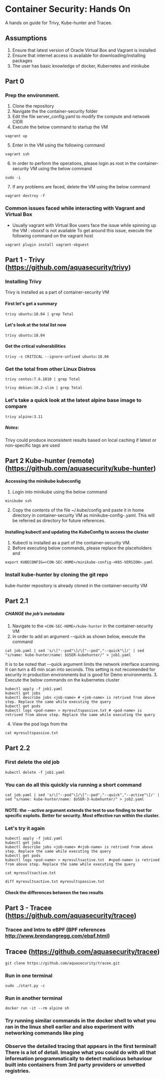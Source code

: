 # Container Security: Hands On
A hands on guide for Trivy, Kube-hunter and Tracee.

## Assumptions
1. Ensure that latest version of Oracle Virtual Box and Vagrant is installed
2. Ensure that internet access is available for downloading/installing packages
3. The user has basic knowledge of docker, Kubernetes and minikube

## Part 0
### Prep the environment.
1. Clone the repository
2. Navigate the the container-security folder
3. Edit the file server_config.yaml to modify the compute and netwoek CIDR
4. Execute the below command to startup the VM
```
vagrant up
```
5. Enter in the VM using the following command
```
vagrant ssh
```
6. In order to perform the operations, please login as root in the container-security VM using the below command
```
sudo -i
```
7. If any problems are faced, delete the VM using the below command
```
vagrant destroy -f
```

### Common issues faced while interacting with Vagrant and Virtual Box
- Usually vagrant with Virtual Box users face the issue while spinning up the VM : vboxsf is not available
To get around this issue, execute the following command on the vagrant host
```
vagrant plugin install vagrant-vbguest
```

## Part 1 - Trivy (https://github.com/aquasecurity/trivy)

### Installing Trivy
Trivy is installed as a part of container-security VM

#### First let's get a summary
```
trivy ubuntu:18.04 | grep Total
```
#### Let's look at the total list now 
```
trivy ubuntu:18.04 
```
#### Get the crtical vulnerabilities
```
trivy -s CRITICAL --ignore-unfixed ubuntu:18.04
```
### Get the total from other Linux Distros
```
trivy centos:7.6.1810 | grep Total
```
```
trivy debian:10.2-slim | grep Total
```

### Let's take a quick look at the latest alpine base image to compare
```
trivy alpine:3.11
```

##### Notes:
Trivy could produce inconsistent results based on local caching if latest or non-specific tags are used


## Part 2 Kube-hunter (remote) (https://github.com/aquasecurity/kube-hunter)

#### Accessing the minikube kubeconfig
1. Login into minikube using the below command
```
minikube ssh
```
2. Copy the contents of the file ~/.kube/config and paste it in home directory in container-security VM as minikube-config-<K8S-VERSION>.yaml. This will be referred as <CON-SEC-HOME> directory for future references.

#### Installing kubectl and updating the KubeConfig to access the cluster
1. Kubectl is installed as a part of the container-security VM.
2. Before executing below commands, please replace the placeholders <CON-SEC-HOME> and <K8S-VERSION>
```
export KUBECONFIG=<CON-SEC-HOME>/minikube-config-<K8S-VERSION>.yaml
```
### Install kube-hunter by cloning the git repo
kube-hunter repository is already cloned in the container-security VM

## Part 2.1
##### CHANGE the job’s metadata
1. Navigate to the ``` <CON-SEC-HOME>/kube-hunter ``` in the container-security VM
2. In order to add an argument --quick as shown below, execute the command
```
cat job.yaml | sed 's/\["--pod"\]/\["--pod","--quick"\]/' | sed "s/name: kube-hunter/name: $USER-kubehunter/" > job1.yaml
```
It is to be noted that --quick argument limits the network interface scanning. It can turn a 45 min scan into seconds. This setting is not recomended for security in production environments but is good for Demo environments.
3. Execute the below commands on the kubernetes cluster
```
kubectl apply -f job1.yaml
kubectl get jobs
kubectl describe jobs <job-name> # <job-name> is retrived from above step. Replace the same while executing the query
kubectl get pods
kubectl logs <pod-name> > myresultspassive.txt # <pod-name> is retrived from above step. Replace the same while executing the query
```
4. View the pod logs from the 
```
cat myresultspassive.txt
```

## Part 2.2
### First delete the old job
```
kubectl delete -f job1.yaml
```

### You can do all this quickly via running a short command
```
cat job.yaml | sed 's/\["--pod"\]/\["--pod","--quick","--active"\]/' | sed "s/name: kube-hunter/name: $USER-3-kubehunter/" > job2.yaml
```

#### NOTE: the --active argument extends the test to use finding to test for specific exploits. Better for security. Most effective run within the cluster.
### Let's try it again
```
kubectl apply -f job2.yaml
kubectl get jobs
kubectl describe jobs <job-name> #<job-name> is retrived from above step. Replace the same while executing the query
kubectl get pods
kubectl logs <pod-name> > myresultsactive.txt  #<pod-name> is retrived from above step. Replace the same while executing the query

cat myresultsactive.txt

diff myresultsactive.txt myresultspassive.txt
```

#### Check the differences between the two results

## Part 3 - Tracee (https://github.com/aquasecurity/tracee)

### Tracee and Intro to eBPF (BPF references http://www.brendangregg.com/ebpf.html)

## Tracee (https://github.com/aquasecurity/tracee)
```
git clone https://github.com/aquasecurity/tracee.git
```

### Run in one terminal
```
sudo ./start.py -c
```
### Run in another terminal
```
docker run -it --rm alpine sh
```
### Try running similar commands in the docker shell to what you ran in the linux shell earlier and also experiment with networking commands like ping

### Observe the detailed tracing that appears in the first terminal!  There is a lot of detail.  Imagine what you could do with all that information programmatically to detect malicious behaviour built into containers from 3rd party providers or unvetted registries.  